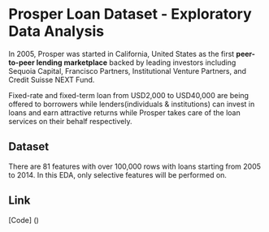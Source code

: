 # Prosper Loan Dataset - Exploratory Data Analysis

In 2005, Prosper was started in California, United States as the first <b>peer-to-peer lending marketplace</b> backed by leading investors including Sequoia Capital, Francisco Partners, Institutional Venture Partners, and Credit Suisse NEXT Fund.

Fixed-rate and fixed-term loan from USD2,000 to USD40,000 are being offered to borrowers while lenders(individuals & institutions) can invest in loans and earn attractive returns while Prosper takes care of the loan services on their behalf respectively.

## Dataset
There are 81 features with over 100,000 rows with loans starting from 2005 to 2014. In this EDA, only selective features will be performed on.

## Link
[Code] ()


